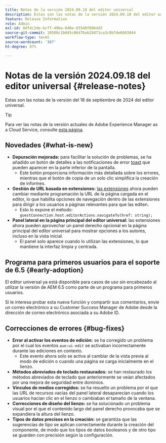 ```yaml
---
title: Notas de la versión 2024.09.18 del editor universal
description: Estas son las notas de la versión 2024.09.18 del editor universal.
feature: Release Information
role: Admin
exl-id: 0df4c2de-bcff-49ba-840e-65540f89bdd2
source-git-commit: 10580c1b045c86d76ab2b871ca3c0b7de6683044
workflow-type: tm+mt
source-wordcount: '367'
ht-degree: 87%

---
```


# Notas de la versión 2024.09.18 del editor universal {#release-notes}

Estas son las notas de la versión del 18 de septiembre de 2024 del editor universal.

>[!TIP]
>
>Para ver las notas de la versión actuales de Adobe Experience Manager as a Cloud Service, consulte [esta página](/help/release-notes/release-notes-cloud/release-notes-current.md).

## Novedades {#what-is-new}

* **Depuración mejorada:** para facilitar la solución de problemas, se ha añadido un botón de detalles a las notificaciones de error [toast](https://spectrum.adobe.com/page/toast/) que pueden aparecer en la parte inferior de la pantalla.
   * Este botón proporciona información más detallada sobre los errores, mientras que el botón de copia de un solo clic simplifica la creación de informes.
* **Gestión de URL basada en extensiones:** [las extensiones](/help/implementing/universal-editor/customizing.md#extending) ahora pueden cambiar mediante programación la URL de la página cargada en el editor, lo que habilita opciones de navegación dentro de las extensiones para dirigir a los usuarios a páginas relevantes para que las editen.
   * Esto lo expone el método: `guestConnection.host.editorActions.navigateTo(href: string);`
* **Panel lateral en la página principal del editor universal:** las extensiones ahora pueden aprovechar un panel derecho opcional en la página principal del editor universal para mostrar opciones a los autores, incluso en la vista inicial.
   * El panel solo aparece cuando lo utilizan las extensiones, lo que mantiene la interfaz limpia y centrada.

## Programa para primeros usuarios para el soporte de 6.5 {#early-adoption}

El editor universal ya está disponible para casos de uso sin encabezado al utilizar la versión de AEM 6.5 como parte de un programa para primeros usuarios.

Si le interesa probar esta nueva función y compartir sus comentarios, envíe un correo electrónico a su Customer Success Manager de Adobe desde la dirección de correo electrónico asociada a su Adobe ID.

## Correcciones de errores {#bug-fixes}

* **Error al activar los eventos de edición:** se ha corregido un problema por el cual los eventos `aue:ui-edit` se activaban incorrectamente durante las ediciones en contexto.
   * Este evento ahora solo se activa al cambiar de la vista previa al modo de edición o cuando una página se carga inicialmente en el lienzo.
* **Métodos abreviados de teclado restaurados:** se han restaurado los métodos abreviados de teclado que anteriormente se veían afectados por una mejora de seguridad entre dominios.
* **Vínculos de medios corregidos:** se ha resuelto un problema por el que las URL de recursos vacías del panel lateral desaparecían cuando los usuarios hacían clic en el lienzo o cambiaban el tamaño de la ventana.
* **Correcciones de diseño del lienzo:** se ha solucionado un problema visual por el que el contenido largo del panel derecho provocaba que se expandiera la altura del lienzo.
* **Tipos de datos precisos en la creación:** se garantiza que las sugerencias de tipo se aplican correctamente durante la creación del componente, de modo que los tipos de datos booleanos y de otro tipo se guarden con precisión según la configuración.
